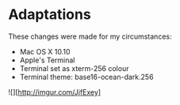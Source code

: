 # Adaptations

These changes were made for my circumstances:

* Mac OS X 10.10
* Apple's Terminal 
* Terminal set as xterm-256 colour
* Terminal theme: base16-ocean-dark.256

![][http://imgur.com/JjfExey]
